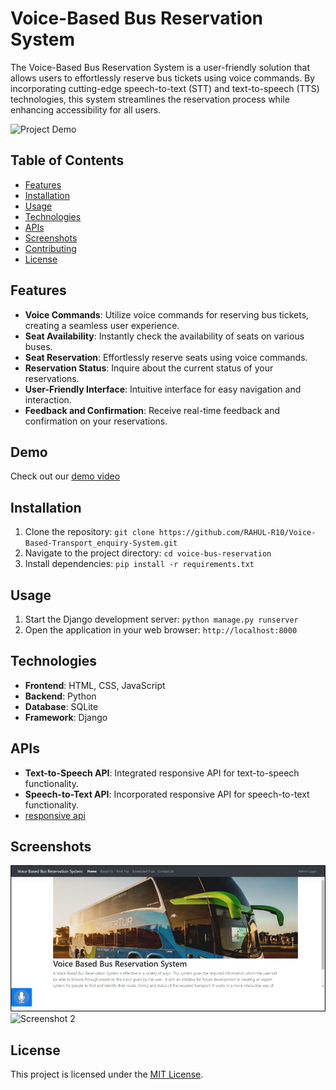# Voice-Based Bus Reservation System

The Voice-Based Bus Reservation System is a user-friendly solution that allows users to effortlessly reserve bus tickets using voice commands. By incorporating cutting-edge speech-to-text (STT) and text-to-speech (TTS) technologies, this system streamlines the reservation process while enhancing accessibility for all users.

![Project Demo](demo.gif) <!-- Replace with a link to a GIF/video showcasing the system in action -->

## Table of Contents

- [Features](#features)
- [Installation](#installation)
- [Usage](#usage)
- [Technologies](#technologies)
- [APIs](#apis)
- [Screenshots](#screenshots)
- [Contributing](#contributing)
- [License](#license)

## Features

- **Voice Commands**: Utilize voice commands for reserving bus tickets, creating a seamless user experience.
- **Seat Availability**: Instantly check the availability of seats on various buses.
- **Seat Reservation**: Effortlessly reserve seats using voice commands.
- **Reservation Status**: Inquire about the current status of your reservations.
- **User-Friendly Interface**: Intuitive interface for easy navigation and interaction.
- **Feedback and Confirmation**: Receive real-time feedback and confirmation on your reservations.

## Demo

Check out our [demo video](demo.mp4) <!-- Replace with a link to a demo video -->

## Installation

1. Clone the repository: `git clone https://github.com/RAHUL-R10/Voice-Based-Transport_enquiry-System.git`
2. Navigate to the project directory: `cd voice-bus-reservation`
3. Install dependencies: `pip install -r requirements.txt`

## Usage

1. Start the Django development server: `python manage.py runserver`
2. Open the application in your web browser: `http://localhost:8000`

## Technologies

- **Frontend**: HTML, CSS, JavaScript
- **Backend**: Python
- **Database**: SQLite
- **Framework**: Django

## APIs

- **Text-to-Speech API**: Integrated responsive API for text-to-speech functionality.
- **Speech-to-Text API**: Incorporated responsive API for speech-to-text functionality.
- [responsive api](https://responsivevoice.org/api/)

## Screenshots

![Screenshot 1](screenshot/image.png) <!-- Replace with actual screenshot -->
![Screenshot 2](screenshots/screenshot2.png) <!-- Replace with actual screenshot -->
<!-- Add more screenshots as needed -->



## License

This project is licensed under the [MIT License](LICENSE).


